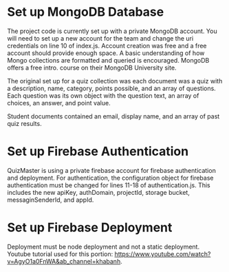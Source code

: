 # Set up MongoDB Database
The project code is currently set up with a private MongoDB account. 
You will need to set up a new account for the team and change the uri credentials on line 10 of index.js.
Account creation was free and a free account should provide enough space. A basic understanding of how Mongo collections are formatted and queried is encouraged. MongoDB offers a free intro. course on their MongoDB University site.

The original set up for a quiz collection was each document was a quiz with a description, name, category, points possible, and an array of questions. Each question was its own object with the question text, an array of choices, an answer, and point value.

Student documents contained an email, display name, and an array of past quiz results.


# Set up Firebase Authentication
QuizMaster is using a private firebase account for firebase authentication and deployment. For authentication, 
the configuration object for firebase authentication must be changed for lines 11-18 of authentication.js. 
This includes the new apiKey, authDomain, projectId, storage bucket, messaginSenderId, and appId.

# Set up Firebase Deployment
Deployment must be node deployment and not a static deployment. Youtube tutorial used for this portion: https://www.youtube.com/watch?v=AgyO1a0FnWA&ab_channel=khabanh. 
